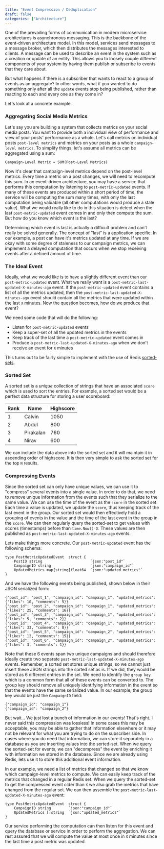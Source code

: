 ```yaml
---
title: "Event Compression / Deduplication"
draft: false
categories: ["Architecture"]
---
```


One of the prevailing forms of communication in modern microservice architectures is asynchronous messaging.
This is the backbone of the event-driven architecture model. In this model, services send messages to a message 
broker, which then distributes the messages interested to clients. A message can be used to describe an event in 
the system such as a creation or update of an entity. This allows you to loosely couple different components of your
system by having them publish or subscribe to events that they care about.

But what happens if there is a subscriber that wants to react to a group of events as an aggregate? In other words, what
if you wanted to do something only after all the `update` events stop being published, rather than reacting to each and
every one as they come in?

Let's look at a concrete example. 

### Aggregating Social Media Metrics

Let's say you are building a system that collects metrics on your social media posts. You want to provide both a individual
view of performance and view of your posts' performance as a whole. Let's call metrics on individual posts `post-level metrics`
and metrics on your posts as a whole `campaign-level metrics`. To simplify things, let's assume all metrics can be aggregated
using a sum:

```
Campaign-Level Metric = SUM(Post-Level Metrics) 
```

Now it's clear that campaign-level metrics depend on the post-level metrics. Every time a metric on a post changes, we will
need to recompute this sum. In an event-driven architecture, you may have a service that performs this computation by
listening to `post-metric-updated` events. If many of these events are produced within a short period of time, the service
will be computing the sum many times, with only the last computation being valuable (all other computations would produce 
a stale value). What we would really like to do in this situation is detect when the last `post-metric-updated` event comes
in and only then compute the sum. But how do you know which event is the last?

Determining which event is last is actually a difficult problem and can't really be solved generally. The concept of "last"
is a application specific. In our example, a post can have it's metrics updated at any time. If we are okay with some degree
of staleness to our campaign metrics, we can implement a delayed computation that occurs when we stop receiving events after
a defined amount of time.

### The Ideal Event

Ideally, what we would like is to have a slightly different event than our `post-metric-updated` event. What we really 
want is a `post-metric-last-updated-X-minutes-ago` event. If the `post-metric-updated` event contains a list of all
the metrics updated, then the `post-metric-last-updated-X-minutes-ago` event should contain all the metrics that were
updated within the last `X` minutes. Now the question becomes, how do we produce that event?

We need some code that will do the following:

- Listen for `post-metric-updated` events
- Keep a super-set of all the updated metrics in the events 
- Keep track of the last time a `post-metric-updated` event comes in
- Produce a `post-metric-last-updated-X-minutes-ago` when we don't receive an event for `X` minutes

This turns out to be fairly simple to implement with the use of Redis [sorted-sets](https://redis.io/topics/data-types).

### Sorted Set

A sorted set is a *unique* collection of strings that have an associated `score` which is used to sort the entries.
For example, a sorted set would be a perfect data structure for storing a user scoreboard:

| Rank | Name | Highscore     |
|------|------|---------------|
|   1   | Calvin     |  1050  |
|   2   | Abdul      |  800   |
|   3   | Pirakalan  |  760   |
|   4   | Nirav      |  600   |

We can include the data above into the sorted set and it will maintain it in ascending order of highscore.
It is then very simple to ask the sorted set for the top `N` results.

### Compressing Events

Since the sorted set can only have unique values, we can use it to "compress" several events into a single value.
In order to do that, we need to remove unique information from the events such that they serialize to the 
same value. We can use the time of the event as the `score` in the sorted set. Each time a value is updated, we update
the `score`, thus keeping track of the last event in the group. Our sorted set would then effectively hold a grouping 
of events in the value and the time of the last event in the group in the `score`. We can then regularly query the
sorted-set to get values with scores (timestamps) before than `time.Now()-X`. 
These values are then published as `post-metric-last-updated-X-minutes-ago` events.

Lets make things more concrete. Our `post-metric-updated` event has the following schema:

```
type PostMetricUpdatedEvent  struct {
	PostID string                      `json:"post_id"`
	CampaignID string                  `json:"campaign_id"`
	UpdatedMetrics map[string]float64  `json:"updated_metrics"`
}
```

And we have the following events being published, shown below in their JSON serialized form:

```
{"post_id": "post_1", "campaign_id": "campaign_1", "updated_metrics": {"likes": 10, "comments": 5}}
{"post_id": "post_2", "campaign_id": "campaign_1", "updated_metrics": {"likes": 25, "comments": 16}}
{"post_id": "post_3", "campaign_id": "campaign_1", "updated_metrics": {"likes": 5, "comments": 2}}
{"post_id": "post_4", "campaign_id": "campaign_1", "updated_metrics": {"likes": 33, "comments": 8}}
{"post_id": "post_5", "campaign_id": "campaign_2", "updated_metrics": {"likes": 12, "comments": 15}}
{"post_id": "post_6", "campaign_id": "campaign_2", "updated_metrics": {"likes": 3, "comments": 1}}
```

Note that these 6 events span two unique campaigns and should therefore ideally create two separate
`post-metric-last-updated-X-minutes-ago` events. Remember, a sorted set stores unique strings, so we cannot just 
insert these JSON strings into the sorted set as is. If we did, they would be stored as 6 different entries in the set. 
We need to identify the `group key` which is a common form that all of these events can be converted to. The group key 
should remove all uniquely identifying 
information in the event so that the events have the same serialized value. In our example, the group key would be just
the `CampaignID` field:

```
{"campaign_id": "campaign_1"}
{"campaign_id": "campaign_2"}
```

But wait... We just lost a bunch of information in our events! That's right. I never said this compression was lossless!
In some cases this may be acceptable, you may be able to gather that information elsewhere or it may not be relevant for 
what you are trying to do on the subscriber side. 
In cases where you do need that information, we can store it separately in a database as you are inserting values into 
the sorted-set. When we query the sorted-set for events, we can "decompress" the event by enriching it with information
we stored in the database. Since we are already using Redis, lets use it to store this additional event information.

In our example, we need a list of metrics that changed so that we know which campaign-level metrics to compute.
We can easily keep track of the metrics that changed in a regular Redis set. When we query the sorted-set to get
the compressed event older than `X` we also grab the metrics that have changed from the regular set. We can then assemble
the `post-metric-last-updated-X-minutes-ago` event:


```
type PostMetricUpdatedEvent  struct {
	CampaignID string        `json:"campaign_id"`
	UpdatedMetrics []string  `json:"updated_metrics"`
}
```

Our service performing the computation can then listen for this event and query the database or service in order
to perform the aggregation. We can rest assured that we will compute the value at most once in `X` minutes since the
last time a post metric was updated.
